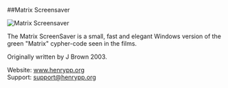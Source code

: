 ##Matrix Screensaver

![Matrix Screensaver](http://www.henrypp.org/images/matrix.jpg)

The Matrix ScreenSaver is a small, fast and elegant Windows version of the green "Matrix" cypher-code seen in the films.

Originally written by J Brown 2003.

Website: www.henrypp.org<br />
Support: support@henrypp.org<br />
